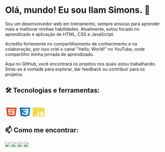 # Olá, mundo! Eu sou Ilam Simons. 👋

Sou um desenvolvedor web em treinamento, sempre ansioso para aprender mais e melhorar minhas habilidades. Atualmente, estou focado no aprendizado e aplicação de HTML, CSS e JavaScript.

Acredito fortemente no compartilhamento de conhecimento e na colaboração, por isso criei o canal "Hello, World!" no YouTube, onde compartilho minha jornada de aprendizado.

Aqui no GitHub, você encontrará os projetos nos quais estou trabalhando. Sinta-se à vontade para explorar, dar feedback ou contribuir para os projetos.

## 🛠️ Tecnologias e ferramentas:

<div style="display: inline_block"><br>
  <img align="center" alt="Ilam-HTML" height="30" width="40" src="https://raw.githubusercontent.com/devicons/devicon/master/icons/html5/html5-original.svg">
  <img align="center" alt="Ilam-CSS" height="30" width="40" src="https://raw.githubusercontent.com/devicons/devicon/master/icons/css3/css3-original.svg">
  <img align="center" alt="Ilam-Js" height="30" width="40" src="https://raw.githubusercontent.com/devicons/devicon/master/icons/javascript/javascript-plain.svg">
</div>
  
## 📫 Como me encontrar:

<div> 
  <a href="https://www.youtube.com/channel/UCrK1yFa88-cS2AiGVItqouw" target="_blank"><img src="https://img.shields.io/badge/YouTube-FF0000?style=for-the-badge&logo=youtube&logoColor=white" target="_blank"></a>
  <a href="https://www.instagram.com/ilamsimons/?next=%2F" target="_blank"><img src="https://img.shields.io/badge/-Instagram-%23E4405F?style=for-the-badge&logo=instagram&logoColor=white" target="_blank"></a>
  <a href="mailto:contactilamsimons@gmail.com"><img src="https://img.shields.io/badge/-Gmail-%23333?style=for-the-badge&logo=gmail&logoColor=white" target="_blank"></a>
  <a href="https://www.linkedin.com/in/ilam-simons-534159277/" target="_blank"><img src="https://img.shields.io/badge/-LinkedIn-%230077B5?style=for-the-badge&logo=linkedin&logoColor=white" target="_blank"></a> 
</div>

